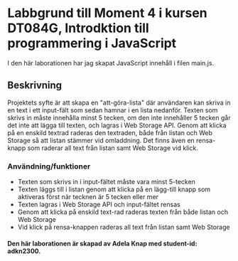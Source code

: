 # Labbgrund till Moment 4 i kursen DT084G, Introdktion till programmering i JavaScript
I den här laborationen har jag skapat JavaScript innehåll i filen main.js.

## Beskrivning
Projektets syfte är att skapa en "att-göra-lista" där användaren kan skriva in en text i ett input-fält som sedan hamnar i en lista nedanför. Texten som skrivs in måste innehålla minst 5 tecken, om den inte innehåller 5 tecken går det inte att lägga till texten, och lagras i Web Storage API. Genom att klicka på en enskild textrad raderas den textraden, både från listan och Web Storage så att listan stämmer vid omladdning. Det finns även en rensa-knapp som raderar all text från listan samt Web Storage vid klick.

### Användning/funktioner
* Texten som skrivs in i input-fältet måste vara minst 5-tecken
* Texten läggs till i listan genom att klicka på en lägg-till knapp som aktiveras först när tecknen är 5 tecken eller mer
* Texten lagras i Web Storage API och input-fältet rensas
* Genom att klicka på enskild text-rad raderas texten från både listan och Web Storage
*  Vid klick på rensa-knappen raderas all text från listan samt Web Storage
  
#### Den här laborationen är skapad av Adela Knap med student-id: adkn2300.
